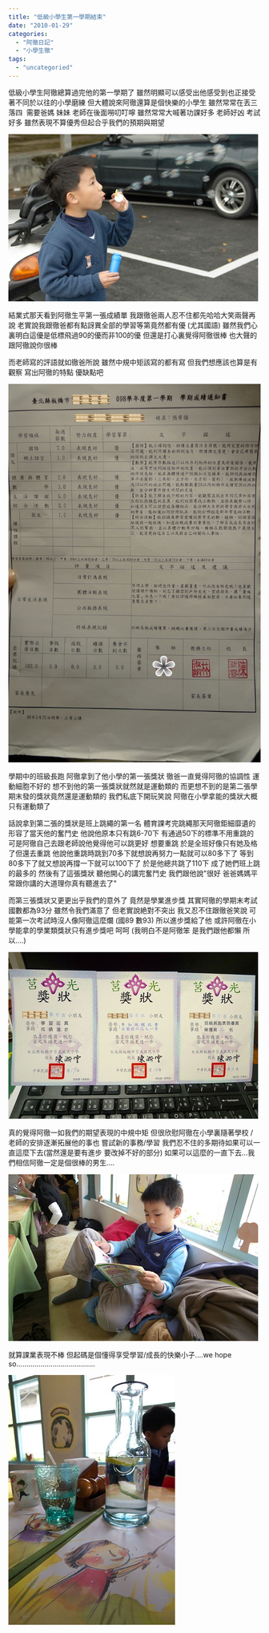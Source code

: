 ```yaml
---
title: "低級小學生第一學期結束"
date: "2010-01-29"
categories: 
  - "阿徹日記"
  - "小學生徹"
tags: 
  - "uncategoried"
---
```


低級小學生阿徹總算過完他的第一學期了 雖然明顯可以感受出他感受到也正接受著不同於以往的小學磨練 但大體說來阿徹還算是個快樂的小學生 雖然常常在丟三落四  需要爸媽 妹妹 老師在後面嘮叨叮嚀 雖然常常大喊著功課好多 老師好凶 考試好多 雖然表現不算優秀但起合乎我們的預期與期望

![](images/4246851454_dbfda5bd75.jpg)

結業式那天看到阿徹生平第一張成績單 我跟徹爸兩人忍不住都先哈哈大笑兩聲再說 老實說我跟徹爸都有點訝異全部的學習等第竟然都有優 (尤其國語) 雖然我們心裏明白這優是低標飛過90的優而非100的優 但還是打心裏覺得阿徹很棒 也大聲的跟阿徹說你很棒 

而老師寫的評語就如徹爸所說 雖然中規中矩該寫的都有寫 但我們想應該也算是有觀察 寫出阿徹的特點 優缺點吧

![](images/4307421465_ff6dfabd73_b.jpg)

學期中的班級長跑 阿徹拿到了他小學的第一張獎狀 徹爸一直覺得阿徹的協調性 運動細胞不好的 想不到他的第一張獎狀就然就是運動類的 而更想不到的是第二張學期末發的獎狀竟然還是運動類的 我們私底下開玩笑說 阿徹在小學拿能的獎狀大概只有運動類了

話說拿到第二張的獎狀是班上跳繩的第一名 體育課考完跳繩那天阿徹鉅細靡遺的形容了當天他的奮鬥史 他說他原本只有跳6-70下 有通過50下的標準不用重跳的 可是阿徹自己去跟老師說他覺得他可以跳更好 想要重跳 於是全班好像只有她及格了但還去重跳 他說他重跳時跳到70多下就想說再努力一點就可以80多下了 等到80多下了就又想說再撐一下就可以100下了 於是他總共跳了110下 成了她們班上跳的最多的 然後有了這張獎狀 聽他開心的講完奮鬥史 我們跟他說"很好 爸爸媽媽平常跟你講的大道理你真有聽進去了"

而第三張獎狀又更更出乎我們的意外了 竟然是學業進步獎 其實阿徹的學期末考試國數都為93分 雖然令我們滿意了 但老實說絶對不突出 我又忍不住跟徹爸笑說 可能第一次考試時沒人像阿徹這麼爛 (國89 數93) 所以進步獎給了他 或許阿徹在小學能拿的學業類獎狀只有進步獎吧 呵呵 (我明白不是阿徹笨 是我們跟他都懶 所以....)

![](images/4307421649_4f757aebc5.jpg)

真的覺得阿徹一如我們的期望表現的中規中矩 但很欣慰阿徹在小學裏隨著學校 / 老師的安排逐漸拓展他的事也 嘗試新的事務/學習 我們忍不住的多期待如果可以一直這麼下去(當然還是要有進步 要改掉不好的部分) 如果可以這麼的一直下去...我們相信阿徹一定是個很棒的男生....

![](images/4246018563_468d564c47.jpg)

就算課業表現不棒 但起碼是個懂得享受學習/成長的快樂小子....we hope so.......................................

![](images/4246018393_89abd9d0d5.jpg)
